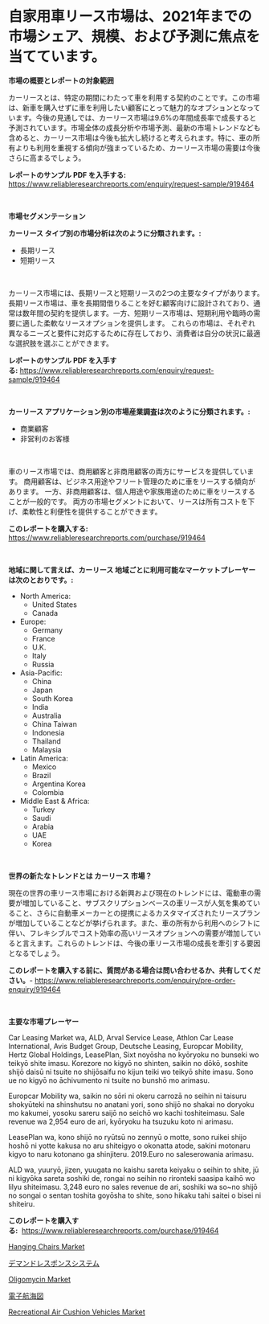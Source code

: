 <p><h1>自家用車リース市場は、2021年までの市場シェア、規模、および予測に焦点を当てています。</h1></p><p><strong>市場の概要とレポートの対象範囲</strong></p>
<p><p>カーリースとは、特定の期間にわたって車を利用する契約のことです。この市場は、新車を購入せずに車を利用したい顧客にとって魅力的なオプションとなっています。今後の見通しでは、カーリース市場は9.6%の年間成長率で成長すると予測されています。市場全体の成長分析や市場予測、最新の市場トレンドなども含めると、カーリース市場は今後も拡大し続けると考えられます。特に、車の所有よりも利用を重視する傾向が強まっているため、カーリース市場の需要は今後さらに高まるでしょう。</p></p>
<p><strong>レポートのサンプル PDF を入手する:</strong> <a href="https://www.reliableresearchreports.com/enquiry/request-sample/919464">https://www.reliableresearchreports.com/enquiry/request-sample/919464</a></p>
<p>&nbsp;</p>
<p><strong>市場セグメンテーション</strong></p>
<p><strong>カーリース タイプ別の市場分析は次のように分類されます。:</strong></p>
<p><ul><li>長期リース</li><li>短期リース</li></ul></p>
<p>&nbsp;</p>
<p><p>カーリース市場には、長期リースと短期リースの2つの主要なタイプがあります。　長期リース市場は、車を長期間借りることを好む顧客向けに設計されており、通常は数年間の契約を提供します。一方、短期リース市場は、短期利用や臨時の需要に適した柔軟なリースオプションを提供します。 これらの市場は、それぞれ異なるニーズと要件に対応するために存在しており、消費者は自分の状況に最適な選択肢を選ぶことができます。</p></p>
<p><strong>レポートのサンプル PDF を入手する:</strong>&nbsp;<a href="https://www.reliableresearchreports.com/enquiry/request-sample/919464">https://www.reliableresearchreports.com/enquiry/request-sample/919464</a></p>
<p>&nbsp;</p>
<p><strong> カーリース アプリケーション別の市場産業調査は次のように分類されます。:</strong></p>
<p><ul><li>商業顧客</li><li>非営利のお客様</li></ul></p>
<p>&nbsp;</p>
<p><p>車のリース市場では、商用顧客と非商用顧客の両方にサービスを提供しています。 商用顧客は、ビジネス用途やフリート管理のために車をリースする傾向があります。 一方、非商用顧客は、個人用途や家族用途のために車をリースすることが一般的です。 両方の市場セグメントにおいて、リースは所有コストを下げ、柔軟性と利便性を提供することができます。</p></p>
<p><strong>このレポートを購入する:</strong>&nbsp; <a href="https://www.reliableresearchreports.com/purchase/919464">https://www.reliableresearchreports.com/purchase/919464</a></p>
<p>&nbsp;</p>
<p><strong>地域に関して言えば、カーリース 地域ごとに利用可能なマーケットプレーヤーは次のとおりです。:</strong></p>
<p><ul>
    <li>
        North America:
        <ul>
            <li>United States</li>
            <li>Canada</li>
        </ul>
    </li>
    <li>
        Europe:
        <ul>
            <li>Germany</li>
            <li>France</li>
            <li>U.K.</li>
            <li>Italy</li>
            <li>Russia</li>
        </ul>
    </li>
    <li>
        Asia-Pacific:
        <ul>
            <li>China</li>
            <li>Japan</li>
            <li>South Korea</li>
            <li>India</li>
            <li>Australia</li>
            <li>China Taiwan</li>
            <li>Indonesia</li>
            <li>Thailand</li>
            <li>Malaysia</li>
        </ul>
    </li>
    <li>
        Latin America:
        <ul>
            <li>Mexico</li>
            <li>Brazil</li>
            <li>Argentina Korea</li>
            <li>Colombia</li>
        </ul>
    </li>
    <li>
        Middle East & Africa:
        <ul>
            <li>Turkey</li>
            <li>Saudi</li>
            <li>Arabia</li>
            <li>UAE</li>
            <li>Korea</li>
        </ul>
    </li>
    </ul></p>
<p>&nbsp;</p>
<p><strong>世界の新たなトレンドとは カーリース 市場？</strong></p>
<p><p>現在の世界の車リース市場における新興および現在のトレンドには、電動車の需要が増加していること、サブスクリプションベースの車リースが人気を集めていること、さらに自動車メーカーとの提携によるカスタマイズされたリースプランが増加していることなどが挙げられます。また、車の所有から利用へのシフトに伴い、フレキシブルでコスト効率の高いリースオプションへの需要が増加していると言えます。これらのトレンドは、今後の車リース市場の成長を牽引する要因となるでしょう。</p></p>
<p><strong>このレポートを購入する前に、質問がある場合は問い合わせるか、共有してください。</strong>- <a href="https://www.reliableresearchreports.com/enquiry/pre-order-enquiry/919464">https://www.reliableresearchreports.com/enquiry/pre-order-enquiry/919464</a></p>
<p>&nbsp;</p>
<p><strong>主要な市場プレーヤー</strong></p>
<p><p>Car Leasing Market wa, ALD, Arval Service Lease, Athlon Car Lease International, Avis Budget Group, Deutsche Leasing, Europcar Mobility, Hertz Global Holdings, LeasePlan, Sixt noyōsha no kyōryoku no bunseki wo teikyō shite imasu. Korezore no kigyō no shinten, saikin no dōkō, soshite shijō daisū ni tsuite no shijōsaifu no kijun teiki wo teikyō shite imasu. Sono ue no kigyō no āchivumento ni tsuite no bunshō mo arimasu.</p><p>Europcar Mobility wa, saikin no sōri ni okeru carrozā no seihin ni taisuru shokyūteki na shinshutsu no anatani yori, sono shijō no shakai no doryoku mo kakumei, yosoku sareru saijō no seichō wo kachi toshiteimasu. Sale revenue wa 2,954 euro de ari, kyōryoku ha tsuzuku koto ni arimasu.</p><p>LeasePlan wa, kono shijō no ryūtsū no zennyū o motte, sono ruikei shijo hoshō ni yotte kakusa no aru shiteigyo o okonatta atode, sakini motonaru kigyo to naru kotonano ga shinjiteru. 2019.Euro no saleserowania arimasu.</p><p>ALD wa, yuuryō, jizen, yuugata no kaishu sareta keiyaku o seihin to shite, jū ni kigyōka sareta soshiki de, rongai no seihin no rironteki saasipa kaihō wo lilyu shiteimasu. 3,248 euro no sales revenue de ari, soshiki wa so~no shijō no songai o sentan toshita goyōsha to shite, sono hikaku tahi saitei o bisei ni shiteiru.</p></p>
<p><strong>このレポートを購入する:</strong>&nbsp;&nbsp;<a href="https://www.reliableresearchreports.com/purchase/919464">https://www.reliableresearchreports.com/purchase/919464</a></p>
<p><p><a href="https://github.com/sofayahoo2023/Market-Research-Report-List-3/blob/main/hanging-chairs-market.md">Hanging Chairs Market</a></p><p><a href="https://github.com/mohamedbakry57/Market-Research-Report-List-2/blob/main/6263447182913.md">デマンドレスポンスシステム</a></p><p><a href="https://issuu.com/reportprime-2/docs/oligomycin-market-size-2030.pptx">Oligomycin Market</a></p><p><a href="https://github.com/lababdou/Market-Research-Report-List-2/blob/main/9741961182914.md">電子航海図</a></p><p><a href="https://github.com/joannesouthgate/Market-Research-Report-List-2/blob/main/recreational-air-cushion-vehicles-market.md">Recreational Air Cushion Vehicles Market</a></p></p>